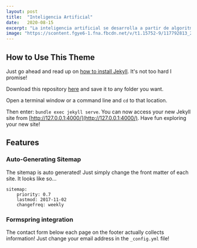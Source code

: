 ```yaml
---
layout: post
title:  "Inteligencia Artificial"
date:   2020-08-15
excerpt: "La inteligencia artificial se desarrolla a partir de algoritmos, que son capacidades matemáticas de aprendizaje"
image: "https://scontent.fgye6-1.fna.fbcdn.net/v/t1.15752-9/117792813_2699213357004118_8970732998205008293_n.png?_nc_cat=101&_nc_sid=b96e70&_nc_ohc=OB5UF34xpmcAX8xq1JM&_nc_oc=AQlgdB4sQLVe494LwLjsKHG06_S9hvIOaojtyRlartyDYw-gQsvSHGmGyz9lf6Zwevs&_nc_ht=scontent.fgye6-1.fna&oh=3131288f0955645ba72d87ad569ba00f&oe=5F5EBF1D"
---
```


## How to Use This Theme
Just go ahead and read up on [how to install Jekyll](https://jekyllrb.com/). It's not too hard I promise!

Download this repository [here](https://github.com/iwiedenm/jekyll-theme-massively) and save it to any folder you want.

Open a terminal window or a command line and ```cd``` to that location.

Then enter: ```bundle exec jekyll serve```. You can now access your new Jekyll site from [http://127.0.0.1:4000/](http://127.0.0.1:4000/). Have fun exploring your new site!

## Features
### Auto-Generating Sitemap
The sitemap is auto generated! Just simply change the front matter of each site. It looks like so...
```
sitemap:
    priority: 0.7
    lastmod: 2017-11-02
    changefreq: weekly
```
### Formspring integration
The contact form below each page on the footer actually collects information! Just change your email address in the ```_config.yml``` file!
